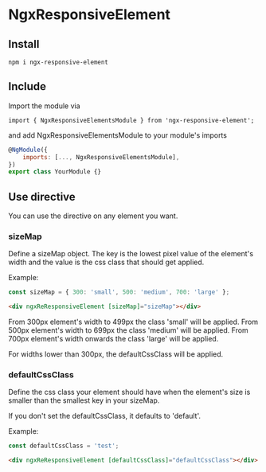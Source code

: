# NgxResponsiveElement

## Install

```
npm i ngx-responsive-element
```

## Include

Import the module via

```
import { NgxResponsiveElementsModule } from 'ngx-responsive-element';
```

and add NgxResponsiveElementsModule to your module's imports

```javascript
@NgModule({
    imports: [..., NgxResponsiveElementsModule],
})
export class YourModule {}
```

## Use directive

You can use the directive on any element you want.

### sizeMap

Define a sizeMap object. The key is the lowest pixel value of the element's
width and the value is the css class that should get applied.

Example:

```javascript
const sizeMap = { 300: 'small', 500: 'medium', 700: 'large' };
```

```html
<div ngxReResponsiveElement [sizeMap]="sizeMap"></div>
```

From 300px element's width to 499px the class 'small' will be applied. From
500px element's width to 699px the class 'medium' will be applied. From 700px
element's width onwards the class 'large' will be applied.

For widths lower than 300px, the defaultCssClass will be applied.

### defaultCssClass

Define the css class your element should have when the element's size is smaller
than the smallest key in your sizeMap.

If you don't set the defaultCssClass, it defaults to 'default'.

Example:

```javascript
const defaultCssClass = 'test';
```

```html
<div ngxReResponsiveElement [defaultCssClass]="defaultCssClass"></div>
```
